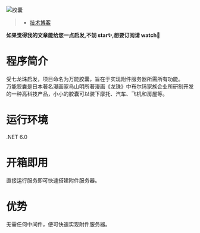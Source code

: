 ![胶囊](https://user-images.githubusercontent.com/40649262/198536468-62c4e279-f322-4d72-a87d-bafc22fbb2d9.png)

> - [技术博客](https://todo.com)

**如果觉得我的文章能给您一点启发,不妨 star✨,想要订阅请 watch👀**

# 程序简介
受七龙珠启发，项目命名为万能胶囊，旨在于实现附件服务器所需所有功能。  
万能胶囊是日本著名漫画家鸟山明所著漫画《龙珠》中布尔玛家族企业所研制开发的一种高科技产品，小小的胶囊可以装下摩托、汽车、飞机和房屋等。  

# 运行环境
.NET 6.0

# 开箱即用
直接运行服务即可快速搭建附件服务器。

# 优势
无需任何中间件，便可快速实现附件服务器。
